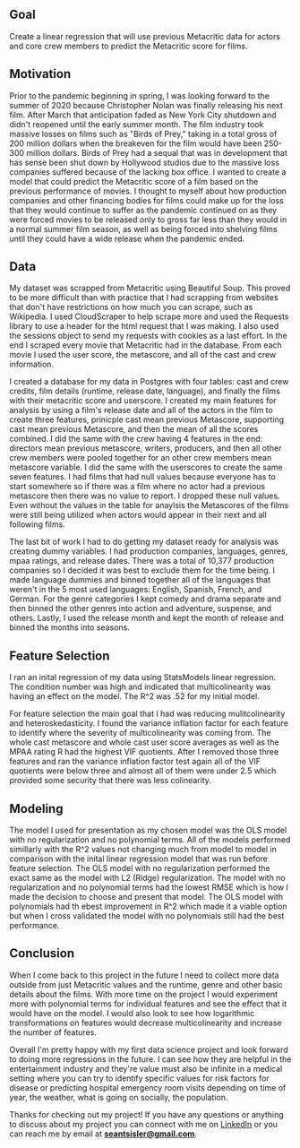 ## Goal
Create a linear regression that will use previous Metacritic data for actors and core crew members to predict the Metacritic score for films. 

## Motivation
Prior to the pandemic beginning in spring, I was looking forward to the summer of 2020 because Christopher Nolan was finally releasing his next film. After March that anticipation faded as New York City shutdown and didn't reopened until the early summer month. The film industry took massive losses on films such as "Birds of Prey," taking in a total gross of 200 million dollars when the breakeven for the film would have been 250-300 million dollars. Birds of Prey had a sequal that was in development that has sense been shut down by Hollywood studios due to the massive loss companies suffered because of the lacking box office. I wanted to create a model that could predict the Metacritic score of a film based on the previous performance of movies. I thought to myself about how production companies and other financing bodies for films could make up for the loss that they would continue to suffer as the pandemic continued on as they were forced movies to be released only to gross far less than they would in a normal summer film season, as well as being forced into shelving films until they could have a wide release when the pandemic ended. 

## Data
My dataset was scrapped from Metacritic using Beautiful Soup. This proved to be more difficult than with practice that I had scrapping from websites that don't have restrictions on how much you can scrape, such as Wikipedia. I used CloudScraper to help scrape more and used the Requests library to use a header for the html request that I was making. I also used the sessions object to send my requests with cookies as a last effort. In the end I scraped every movie that Metacritic had in the database. From each movie I used the user score, the metascore, and all of the cast and crew information. 

I created a database for my data in Postgres with four tables: cast and crew credits, film details (runtime, release date, language), and finally the films with their metacritic score and userscore. I created my main features for analysis by using a film's release date and all of the actors in the film to create three features, prinicple cast mean previous Metascore, supporting cast mean previous Metascore, and then the mean of all the scores combined. I did the same with the crew having 4 features in the end: directors mean previous metascore, writers, producers, and then all other crew members were pooled together for an other crew members mean metascore variable. I did the same with the userscores to create the same seven features. I had films that had null values because everyone has to start somewhere so if there was a film where no actor had a previous metascore then there was no value to report. I dropped these null values. Even without the values in the table for anaylsis the Metascores of the films were still being utilized when actors would appear in their next and all following films. 

The last bit of work I had to do getting my dataset ready for analysis was creating dummy variables. I had production companies, languages, genres, mpaa ratings, and release dates. There was a total of 10,377 production companies so I decided it was best to exclude them for the time being. I made language dummies and binned together all of the languages that weren't in the 5 most used languages: English, Spanish, French, and German. For the genre categories I kept comedy and drama separate and then binned the other genres into action and adventure, suspense, and others. Lastly, I used the release month and kept the month of release and binned the months into seasons. 

## Feature Selection
I ran an inital regression of my data using StatsModels linear regression. The condition number was high and indicated that multicolinearity was having an effect on the model. The R^2 was .52 for my initial model.

For feature selection the main goal that I had was reducing mulitcolinearity and heteroskedasticity. I found the variance inflation factor for each feature to identify where the severity of multicolinearity was coming from. The whole cast metascore and whole cast user score averages as well as the MPAA rating R had the highest VIF quotients. After I removed those three features and ran the variance inflation factor test again all of the VIF quotients were below three and almost all of them were under 2.5 which provided some security that there was less colinearity. 

## Modeling 

The model I used for presentation as my chosen model was the OLS model with no regularization and no polynomial terms. All of the models performed simillarly with the R^2 values not changing much from model to model in comparison with the inital linear regression model that was run before feature selection. The OLS model with no regularization performed the exact same as the model with L2 (Ridge) regularization. The model with no regularization and no polynomial terms had the lowest RMSE which is how I made the decision to choose and present that model. The OLS model with polynomials had th ebest improvement in R^2 which made it a viable option but when I cross validated the model with no polynomials still had the best performance.

## Conclusion

When I come back to this project in the future I need to collect more data outside from just Metacritic values and the runtime, genre and other basic details about the films. With more time on the project I would experiment more with polynomial terms for individual features and see the effect that it would have on the model. I would also look to see how logarithmic transformations on features would decrease multicolinearity and increase the number of features.

Overall I'm pretty happy with my first data science project and look forward to doing more regressions in the future. I can see how they are helpful in the entertainment industry and they're value must also be infinite in a medical setting where you can try to identify specific values for risk factors for disease or predicting hospital emergency room visits depending on time of year, the weather, what is going on socially, the population.

Thanks for checking out my project!
If you have any questions or anything to discuss about my project you can connect with me on [LinkedIn](https:///www.linkedin.com/in/seansisler/) or you can reach me by email at **seantsisler@gmail.com**.
